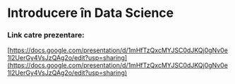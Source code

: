 # Introducere în Data Science

### Link catre prezentare:

[https://docs.google.com/presentation/d/1mHfTzQxcMYJSC0dJKQj0gNv0e1l2UerGy4VsJzQAg2o/edit?usp=sharing](https://docs.google.com/presentation/d/1mHfTzQxcMYJSC0dJKQj0gNv0e1l2UerGy4VsJzQAg2o/edit?usp=sharing)

